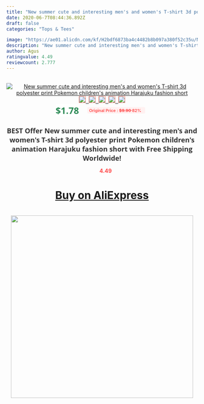 ```yaml
---
title: "New summer cute and interesting men's and women's T-shirt 3d polyester print Pokemon children's animation Harajuku fashion short"
date: 2020-06-7T08:44:36.892Z
draft: false
categories: "Tops & Tees"

image: "https://ae01.alicdn.com/kf/H2bdf6873ba4c4482b8b097a380f52c35u/New-summer-cute-and-interesting-men-s-and-women-s-T-shirt-3d-polyester-print-Pokemon.jpg"
description: "New summer cute and interesting men's and women's T-shirt 3d polyester print Pokemon children's animation Harajuku fashion short"
author: Agus
ratingvalue: 4.49
reviewcount: 2.777
---
```

<br>
<div style="text-align: center;">
<a href="https://s.click.aliexpress.com/e/_ACmFZF" target="_blank" rel="nofollow noopener noreferrer"><img alt="New summer cute and interesting men's and women's T-shirt 3d polyester print Pokemon children's animation Harajuku fashion short" class="magnifier-image" src="https://ae01.alicdn.com/kf/H2bdf6873ba4c4482b8b097a380f52c35u/New-summer-cute-and-interesting-men-s-and-women-s-T-shirt-3d-polyester-print-Pokemon.jpg_640x640.jpg">
<br>
<img style="border:1px solid salmon" src="https://ae01.alicdn.com/kf/H2bdf6873ba4c4482b8b097a380f52c35u/New-summer-cute-and-interesting-men-s-and-women-s-T-shirt-3d-polyester-print-Pokemon.jpg_120x120.jpg">&nbsp;&nbsp;<img style="border:1px solid salmon" src="https://ae01.alicdn.com/kf/H284fb4e1253f4f039d4b76e6af7baf79g/New-summer-cute-and-interesting-men-s-and-women-s-T-shirt-3d-polyester-print-Pokemon.jpg_120x120.jpg">&nbsp;&nbsp;<img style="border:1px solid salmon" src="https://ae01.alicdn.com/kf/Hd9296b74db0741a18a70ab19ef4841a3c/New-summer-cute-and-interesting-men-s-and-women-s-T-shirt-3d-polyester-print-Pokemon.jpg_120x120.jpg">&nbsp;&nbsp;<img style="border:1px solid salmon" src="https://ae01.alicdn.com/kf/H63e3abf955fe46aca06caaf9f8df646bi/New-summer-cute-and-interesting-men-s-and-women-s-T-shirt-3d-polyester-print-Pokemon.jpg_120x120.jpg">&nbsp;&nbsp;<img style="border:1px solid salmon" src="https://ae01.alicdn.com/kf/Hec6d7ce1e3434f969c814f05ee67f425A/New-summer-cute-and-interesting-men-s-and-women-s-T-shirt-3d-polyester-print-Pokemon.jpg_120x120.jpg"></a></div><br0>
<div style="text-align: center;"><span style="background-color: white; border: 0px; box-sizing: border-box; color: seagreen; display: inline-block; font-family: &quot;open sans&quot; , &quot;arial&quot; , &quot;helvetica&quot; , sans-serif , &quot;heiti&quot;; font-size: 24px; font-stretch: inherit; font-weight: 700; line-height: inherit; margin: 0px 10px 0px 0px; padding: 0px; vertical-align: middle;">$1.78 </span>
<span style="background: rgb(255 , 241 , 241); border-radius: 3px; border: 0px; box-sizing: border-box; color: #ff4747; display: inline-block; font-family: inherit; font-size: 12px; font-stretch: inherit; font-style: inherit; font-variant: inherit; font-weight: 600; line-height: inherit; margin: 0px; padding: 2px 5px; transform: scale(0.9); vertical-align: middle;">Original Price : <b style="text-decoration: line-through;">$9.90 </b> 82%&nbsp;&nbsp;</span></div>
<h1 style="color: #333333; display: inline-block; font-family: &quot;open sans&quot; , &quot;arial&quot; , &quot;helvetica&quot; , sans-serif , &quot;heiti&quot;; font-size: 18px; font-stretch: inherit; font-weight: 700; text-align: center;">BEST Offer New summer cute and interesting men's and women's T-shirt 3d polyester print Pokemon children's animation Harajuku fashion short with Free Shipping Worldwide!</h1>
<div style="color: #ff4747; text-align: center;">
<img src="https://4.bp.blogspot.com/-M0ZcTcb-5uY/XleCXlxnR4I/AAAAAAAAAEc/OrjgMkXV1oMQFaCRZj5HQwOCBcu3w1FegCPcBGAYYCw/s1600/star.png" style="height: 15px;">&nbsp;<b>4.49</b></div>
<div class="button_cont" align="center"><a class="buynow_a" href="https://s.click.aliexpress.com/e/_ACmFZF" target="_blank" rel="nofollow noopener noreferrer"><H1>Buy on AliExpress</H1></a></div><br>
<div class="separator" style="clear: both; text-align: center;">
<img src="https://lh3.googleusercontent.com/-pTy5HemUv9M/XlePHvY0dAI/AAAAAAAAAE4/0nX5iRUoIWY8eMW9Dpxeirr157OZliDIgCLcBGAsYHQ/s1600/badge.gif" width="480">
</div>
